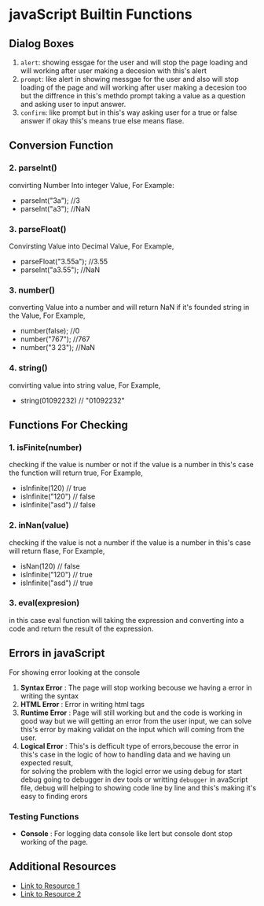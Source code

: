 # javaScript Builtin Functions

##  Dialog Boxes

1. <code>alert</code>: showing essgae for the user and will stop the page loading and will working after user making a decesion with this's alert
2. <code>prompt</code>: like alert in showing messgae for the user and also will stop loading of the page and will working after user making a decesion too but the diffrence in this's methdo prompt taking a value as a question and asking user to input answer.
3. <code>confirm</code>: like prompt but in this's way asking user for a true or false answer if okay this's means true else means flase.

<!-- >notes : for note -->
<!-- - **Note:** Another note for Sub-Subsection B. -->

## Conversion Function 

### 2. parseInt()
convirting Number Into integer Value, For Example: 
- parseInt("3a");  //3
- parseInt("a3");  //NaN
### 3. parseFloat() 
Convirsting Value into Decimal Value, For Example, 
- parseFloat("3.55a"); //3.55
- parseInt("a3.55"); //NaN
### 3. number()
converting Value into a number and will return NaN if it's founded string in the Value, For Example, 
- number(false);    //0
- number("767");   //767
- number("3 23"); //NaN
### 4. string()
convirting value into string value, For Example, 
- string(01092232) // "01092232"

## Functions For Checking
### 1. isFinite(number)
checking if the value is number or not if the value is a number in this's case the function will return true, For Example, 
- isInfinite(120) // true
- isInfinite("120") // false
- isInfinite("asd") // false
### 2. inNan(value)
checking if the value is not a number  if the value is a number in this's case will return flase, For Example, 
- isNan(120) // false
- isInfinite("120") // true
- isInfinite("asd") // true
### 3. eval(expresion)
in this case eval function will taking the expression and converting into a code and return  the result of the expression.

## Errors in javaScript
For showing error looking at the console
1. **Syntax Error** : The page will stop working becouse we having a error in writing the syntax
2. **HTML Error** : Error in writing html tags
3. **Runtime Error** : Page will still working but and the code is working in good way but we will getting an error from the user input, we can solve this's error by making validat on the input which will coming from the user.
4. **Logical Error** : This's is defficult type of errors,becouse the error in this's case in the logic of how to handling data and we having un expected result, <br> for solving the problem with the logicl error we using debug for start debug going to debugger in dev tools or writting <code>debugger</code> in avaScript file, debug will helping to showing code line by line and this's making it's easy to finding erors
### Testing Functions
- **Console** : For logging data console like lert but console dont  stop working of the page.
## Additional Resources

- [Link to Resource 1](https://example.com/resource1)
- [Link to Resource 2](https://example.com/resource2)
